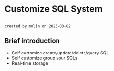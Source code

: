 # Customize SQL System

```
                                                                                            created by molin on 2023-03-02
```

## Brief introduction
+ Self customize create/update/delete/query SQL
+ Self customize group your SQLs
+ Real-time storage

